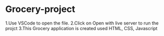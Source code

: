 # Grocery-project
1.Use VSCode to open the file.
2.Click on Open with live server to run the projct
3.This Grocery application is created used HTML, CSS, Javascript 

